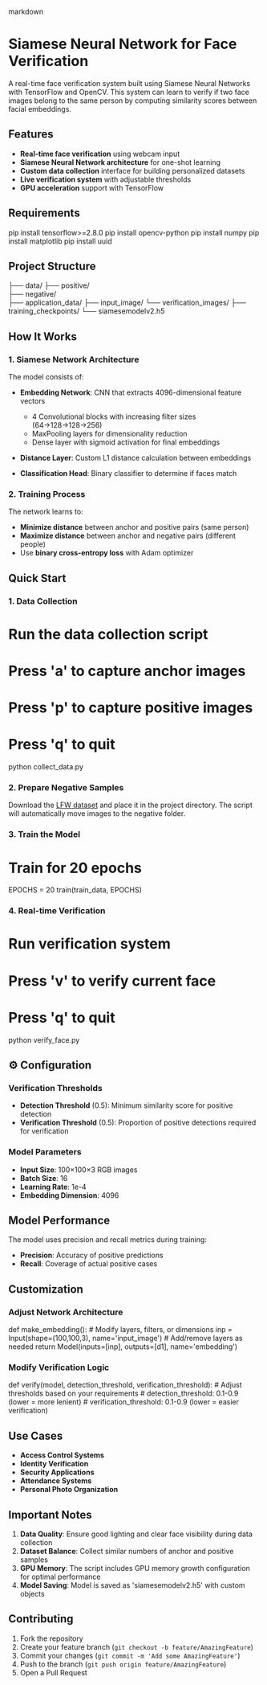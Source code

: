 markdown
# Siamese Neural Network for Face Verification

A real-time face verification system built using Siamese Neural Networks with TensorFlow and OpenCV. This system can learn to verify if two face images belong to the same person by computing similarity scores between facial embeddings.

##  Features

- **Real-time face verification** using webcam input
- **Siamese Neural Network architecture** for one-shot learning
- **Custom data collection** interface for building personalized datasets
- **Live verification system** with adjustable thresholds
- **GPU acceleration** support with TensorFlow

##  Requirements


pip install tensorflow>=2.8.0
pip install opencv-python
pip install numpy
pip install matplotlib
pip install uuid


##  Project Structure


├── data/
   ├── positive/     
   ├── negative/         
├── application_data/
   ├── input_image/
   └── verification_images/
├── training_checkpoints/
└── siamesemodelv2.h5


##  How It Works

### 1. **Siamese Network Architecture**

The model consists of:
- **Embedding Network**: CNN that extracts 4096-dimensional feature vectors
  - 4 Convolutional blocks with increasing filter sizes (64→128→128→256)
  - MaxPooling layers for dimensionality reduction
  - Dense layer with sigmoid activation for final embeddings

- **Distance Layer**: Custom L1 distance calculation between embeddings
- **Classification Head**: Binary classifier to determine if faces match

### 2. **Training Process**

The network learns to:
- **Minimize distance** between anchor and positive pairs (same person)
- **Maximize distance** between anchor and negative pairs (different people)
- Use **binary cross-entropy loss** with Adam optimizer

##  Quick Start

### 1. Data Collection


# Run the data collection script
# Press 'a' to capture anchor images
# Press 'p' to capture positive images  
# Press 'q' to quit
python collect_data.py


### 2. Prepare Negative Samples

Download the [LFW dataset](http://vis-www.cs.umass.edu/lfw/) and place it in the project directory. The script will automatically move images to the negative folder.

### 3. Train the Model


# Train for 20 epochs
EPOCHS = 20
train(train_data, EPOCHS)


### 4. Real-time Verification


# Run verification system
# Press 'v' to verify current face
# Press 'q' to quit
python verify_face.py


## ⚙ Configuration

### Verification Thresholds

- **Detection Threshold** (0.5): Minimum similarity score for positive detection
- **Verification Threshold** (0.5): Proportion of positive detections required for verification

### Model Parameters

- **Input Size**: 100×100×3 RGB images
- **Batch Size**: 16
- **Learning Rate**: 1e-4
- **Embedding Dimension**: 4096

##  Model Performance

The model uses precision and recall metrics during training:
- **Precision**: Accuracy of positive predictions
- **Recall**: Coverage of actual positive cases

##  Customization

### Adjust Network Architecture


def make_embedding():
    # Modify layers, filters, or dimensions
    inp = Input(shape=(100,100,3), name='input_image')
    # Add/remove layers as needed
    return Model(inputs=[inp], outputs=[d1], name='embedding')


### Modify Verification Logic


def verify(model, detection_threshold, verification_threshold):
    # Adjust thresholds based on your requirements
    # detection_threshold: 0.1-0.9 (lower = more lenient)
    # verification_threshold: 0.1-0.9 (lower = easier verification)


##  Use Cases

- **Access Control Systems**
- **Identity Verification**
- **Security Applications**
- **Attendance Systems**
- **Personal Photo Organization**

##  Important Notes

1. **Data Quality**: Ensure good lighting and clear face visibility during data collection
2. **Dataset Balance**: Collect similar numbers of anchor and positive samples
3. **GPU Memory**: The script includes GPU memory growth configuration for optimal performance
4. **Model Saving**: Model is saved as 'siamesemodelv2.h5' with custom objects

##  Contributing

1. Fork the repository
2. Create your feature branch (`git checkout -b feature/AmazingFeature`)
3. Commit your changes (`git commit -m 'Add some AmazingFeature'`)
4. Push to the branch (`git push origin feature/AmazingFeature`)
5. Open a Pull Request


